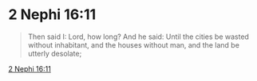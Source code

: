 # 2 Nephi 16:11

> Then said I: Lord, how long? And he said: Until the cities be wasted without inhabitant, and the houses without man, and the land be utterly desolate;

[2 Nephi 16:11](https://www.churchofjesuschrist.org/study/scriptures/bofm/2-ne/16?lang=eng&id=p11#p11)



